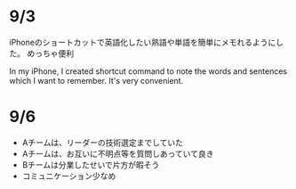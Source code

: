 # 9/3

iPhoneのショートカットで英語化したい熟語や単語を簡単にメモれるようにした。
めっちゃ便利

In my iPhone, I created shortcut command to note the words and sentences which I want to remember. It's very convenient.

# 9/6

- Aチームは、リーダーの技術選定までしていた
- Aチームは、お互いに不明点等を質問しあっていて良き
- Bチームは分業したせいで片方が暇そう
- コミュニケーション少なめ
